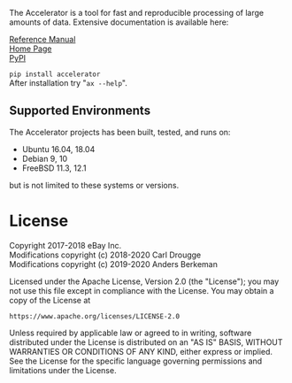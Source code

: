 The Accelerator is a tool for fast and reproducible processing of large amounts of data.
Extensive documentation is available here:

[Reference Manual](https://berkeman.github.io/pdf/acc_manual.pdf)  
[Home Page](https://exax.org/)  
[PyPI](https://pypi.org/project/accelerator/)  

`pip install accelerator`  
After installation try "`ax --help`".


Supported Environments
----------------------

The Accelerator projects has been built, tested, and runs on:
 - Ubuntu 16.04, 18.04
 - Debian 9, 10
 - FreeBSD 11.3, 12.1

but is not limited to these systems or versions.


License
=======

Copyright 2017-2018 eBay Inc.  
Modifications copyright (c) 2018-2020 Carl Drougge  
Modifications copyright (c) 2019-2020 Anders Berkeman  

Licensed under the Apache License, Version 2.0 (the "License");
you may not use this file except in compliance with the License.
You may obtain a copy of the License at

    https://www.apache.org/licenses/LICENSE-2.0

Unless required by applicable law or agreed to in writing, software
distributed under the License is distributed on an "AS IS" BASIS,
WITHOUT WARRANTIES OR CONDITIONS OF ANY KIND, either express or implied.
See the License for the specific language governing permissions and
limitations under the License.

